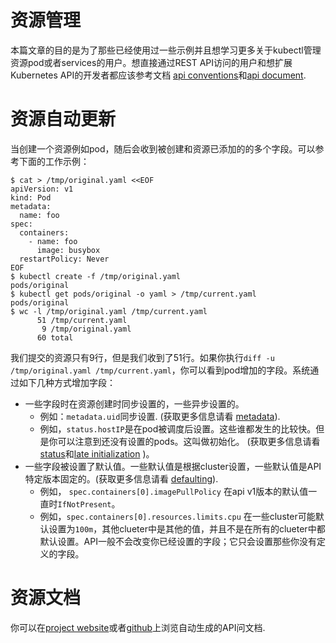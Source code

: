 
# **资源管理**

本篇文章的目的是为了那些已经使用过一些示例并且想学习更多关于kubectl管理资源pod或者services的用户。想直接通过REST API访问的用户和想扩展Kubernetes API的开发者都应该参考文档 [api conventions](../devel/api-conventions.html)和[api document](../api.html).

# **资源自动更新**

当创建一个资源例如pod，随后会收到被创建和资源已添加的的多个字段。可以参考下面的工作示例：
```
$ cat > /tmp/original.yaml <<EOF
apiVersion: v1
kind: Pod
metadata:
  name: foo
spec:
  containers:
    - name: foo
      image: busybox
  restartPolicy: Never
EOF
$ kubectl create -f /tmp/original.yaml
pods/original
$ kubectl get pods/original -o yaml > /tmp/current.yaml
pods/original
$ wc -l /tmp/original.yaml /tmp/current.yaml
      51 /tmp/current.yaml
       9 /tmp/original.yaml
      60 total
```
我们提交的资源只有9行，但是我们收到了51行。如果你执行```diff -u /tmp/original.yaml /tmp/current.yaml```，你可以看到pod增加的字段。系统通过如下几种方式增加字段：
* 一些字段时在资源创建时同步设置的，一些异步设置的。
    * 例如：```metadata.uid```同步设置. (获取更多信息请看 [metadata](../devel/api-conventions.html#metadata)).
    * 例如，```status.hostIP```是在pod被调度后设置。这些谁都发生的比较快。但是你可以注意到还没有设置的pods。这叫做初始化。 (获取更多信息请看[status](../devel/api-conventions.html#spec-and-status)和[late initialization](../devel/api-conventions.html#late-initialization) )。
* 一些字段被设置了默认值。一些默认值是根据cluster设置，一些默认值是API特定版本固定的。(获取更多信息请看 [defaulting](../devel/api-conventions.html#late-initialization)).
    * 例如， ```spec.containers[0].imagePullPolicy``` 在api v1版本的默认值一直时```IfNotPresent```。
    * 例如，```spec.containers[0].resources.limits.cpu``` 在一些cluster可能默认设置为```100m```，其他clueter中是其他的值，并且不是在所有的clueter中都默认设置。API一般不会改变你已经设置的字段；它只会设置那些你没有定义的字段。
    
# **资源文档**

你可以在[project website](http://kubernetes.io/v1.1/api-ref.html)或者[github](https://releases.k8s.io/release-1.1/docs/api-reference)上浏览自动生成的API问文档.

